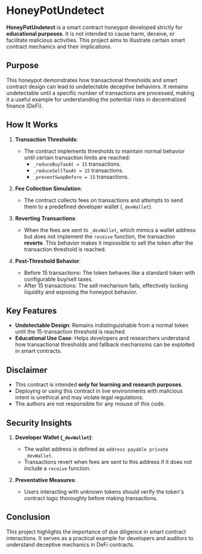 
# HoneyPotUndetect

**HoneyPotUndetect** is a smart contract honeypot developed strictly for **educational purposes**. It is not intended to cause harm, deceive, or facilitate malicious activities. This project aims to illustrate certain smart contract mechanics and their implications.

## Purpose

This honeypot demonstrates how transactional thresholds and smart contract design can lead to undetectable deceptive behaviors. It remains undetectable until a specific number of transactions are processed, making it a useful example for understanding the potential risks in decentralized finance (DeFi).

## How It Works

1. **Transaction Thresholds**:
   - The contract implements thresholds to maintain normal behavior until certain transaction limits are reached:
     - `_reduceBuyTaxAt = 15` transactions.
     - `_reduceSellTaxAt = 15` transactions.
     - `_preventSwapBefore = 15` transactions.

2. **Fee Collection Simulation**:
   - The contract collects fees on transactions and attempts to send them to a predefined developer wallet (`_devWallet`).

3. **Reverting Transactions**:
   - When the fees are sent to `_devWallet`, which mimics a wallet address but does not implement the `receive` function, the transaction **reverts**. This behavior makes it impossible to sell the token after the transaction threshold is reached.

4. **Post-Threshold Behavior**:
   - Before 15 transactions: The token behaves like a standard token with configurable buy/sell taxes.
   - After 15 transactions: The sell mechanism fails, effectively locking liquidity and exposing the honeypot behavior.

## Key Features

- **Undetectable Design**: Remains indistinguishable from a normal token until the 15-transaction threshold is reached.
- **Educational Use Case**: Helps developers and researchers understand how transactional thresholds and fallback mechanisms can be exploited in smart contracts.

## Disclaimer

- This contract is intended **only for learning and research purposes**.
- Deploying or using this contract in live environments with malicious intent is unethical and may violate legal regulations.
- The authors are not responsible for any misuse of this code.

## Security Insights

1. **Developer Wallet (`_devWallet`)**:
   - The wallet address is defined as `address payable private _devWallet`.
   - Transactions revert when fees are sent to this address if it does not include a `receive` function.

2. **Preventative Measures**:
   - Users interacting with unknown tokens should verify the token's contract logic thoroughly before making transactions.

## Conclusion

This project highlights the importance of due diligence in smart contract interactions. It serves as a practical example for developers and auditors to understand deceptive mechanics in DeFi contracts.

